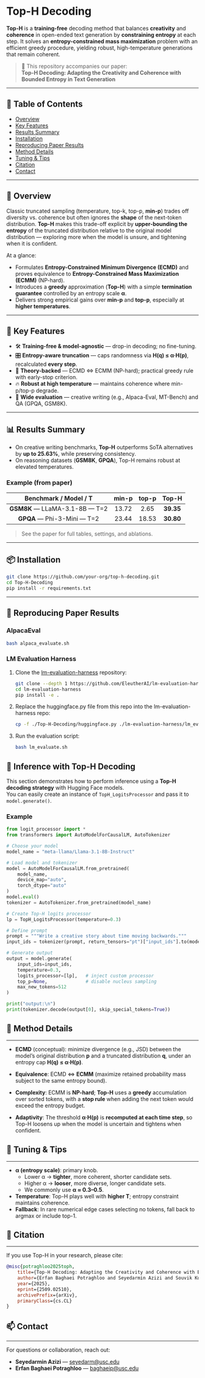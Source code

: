 # Top-H Decoding

**Top-H** is a **training-free** decoding method that balances **creativity** and **coherence** in open-ended text generation by **constraining entropy** at each step. It solves an **entropy-constrained mass maximization** problem with an efficient greedy procedure, yielding robust, high-temperature generations that remain coherent.

> 📄 This repository accompanies our paper:  
> **Top-H Decoding: Adapting the Creativity and Coherence with Bounded Entropy in Text Generation**

---

## 🧭 Table of Contents
- [Overview](#-overview)
- [Key Features](#-key-features)
- [Results Summary](#-results-summary)
- [Installation](#-installation)
- [Reproducing Paper Results](#-reproducing-paper-results)
- [Method Details](#-method-details)
- [Tuning & Tips](#-tuning--tips)
- [Citation](#-citation)
- [Contact](#-contact)

---

## 🚀 Overview

Classic truncated sampling (temperature, top-k, top-p, **min-p**) trades off diversity vs. coherence but often ignores the **shape** of the next-token distribution. **Top-H** makes this trade-off explicit by **upper-bounding the entropy** of the truncated distribution relative to the original model distribution — exploring more when the model is unsure, and tightening when it is confident.

At a glance:
- Formulates **Entropy-Constrained Minimum Divergence (ECMD)** and proves equivalence to **Entropy-Constrained Mass Maximization (ECMM)** (NP-hard).
- Introduces a **greedy** approximation (**Top-H**) with a simple **termination guarantee** controlled by an entropy scale **α**.
- Delivers strong empirical gains over **min-p** and **top-p**, especially at **higher temperatures**.

---

## 🧠 Key Features

- 🛠 **Training-free & model-agnostic** — drop-in decoding; no fine-tuning.
- 🎛 **Entropy-aware truncation** — caps randomness via **H(q) ≤ α·H(p)**, recalculated **every step**.
- 🧮 **Theory-backed** — ECMD ⇔ ECMM (NP-hard); practical greedy rule with early-stop criterion.
- 🔥 **Robust at high temperature** — maintains coherence where min-p/top-p degrade.
- 🧪 **Wide evaluation** — creative writing (e.g., Alpaca-Eval, MT-Bench) and QA (GPQA, GSM8K).

---

## 📊 Results Summary

- On creative writing benchmarks, **Top-H** outperforms SoTA alternatives by **up to 25.63%**, while preserving consistency.
- On reasoning datasets (**GSM8K**, **GPQA**), Top-H remains robust at elevated temperatures.

### Example (from paper)

| Benchmark / Model / T           | min-p | top-p | **Top-H** |
|:---------------------------------:|:------:|:------:|:----------:|
| **GSM8K** — LLaMA-3.1-8B — T=2 | 13.72 |  2.65 | **39.35** |
| **GPQA** — Phi-3-Mini — T=2     | 23.44 | 18.53 | **30.80** |

> See the paper for full tables, settings, and ablations.

---

## 📦 Installation

```bash
git clone https://github.com/your-org/top-h-decoding.git
cd Top-H-Decoding
pip install -r requirements.txt
```

---

## 🔬 Reproducing Paper Results 

### AlpacaEval
```bash
bash alpaca_evaluate.sh
```
### LM Evaluation Harness

1. Clone the [lm-evaluation-harness](https://github.com/EleutherAI/lm-evaluation-harness) repository:
   ```bash
   git clone --depth 1 https://github.com/EleutherAI/lm-evaluation-harness
   cd lm-evaluation-harness
   pip install -e .
   ```
2. Replace the huggingface.py file from this repo into the lm-evaluation-harness repo:
   ```bash
   cp -f ./Top-H-Decoding/huggingface.py ./lm-evaluation-harness/lm_eval/models
   ```
3. Run the evaluation script:
   ```bash
   bash lm_evaluate.sh
   ```

## 🤖 Inference with Top-H Decoding

This section demonstrates how to perform inference using a **Top-H decoding strategy** with Hugging Face models.  
You can easily create an instance of `TopH_LogitsProcessor` and pass it to `model.generate()`.

### Example

```python
from logit_processor import *
from transformers import AutoModelForCausalLM, AutoTokenizer

# Choose your model
model_name = "meta-llama/Llama-3.1-8B-Instruct"

# Load model and tokenizer
model = AutoModelForCausalLM.from_pretrained(
    model_name,
    device_map="auto",
    torch_dtype="auto"
)
model.eval()
tokenizer = AutoTokenizer.from_pretrained(model_name)

# Create Top-H logits processor
lp = TopH_LogitsProcessor(temperature=0.3)

# Define prompt
prompt = """Write a creative story about time moving backwards."""
input_ids = tokenizer(prompt, return_tensors="pt")["input_ids"].to(model.device)

# Generate output
output = model.generate(
    input_ids=input_ids,
    temperature=0.3,
    logits_processor=[lp],   # inject custom processor
    top_p=None,              # disable nucleus sampling
    max_new_tokens=512
)

print("output:\n")
print(tokenizer.decode(output[0], skip_special_tokens=True))
```
## 📐 Method Details
-----------------

* **ECMD** (conceptual): minimize divergence (e.g., JSD) between the model’s original distribution **p** and a truncated distribution **q**, under an entropy cap **H(q) ≤ α·H(p)**.

* **Equivalence**: ECMD ⇔ **ECMM** (maximize retained probability mass subject to the same entropy bound).

* **Complexity**: ECMM is **NP-hard**; **Top-H** uses a **greedy** accumulation over sorted tokens, with a **stop rule** when adding the next token would exceed the entropy budget.

* **Adaptivity**: The threshold **α·H(p)** is **recomputed at each time step**, so Top-H loosens up when the model is uncertain and tightens when confident.


## 🔧 Tuning & Tips
----------------

* **α (entropy scale)**: primary knob.
  * Lower α → **tighter**, more coherent, shorter candidate sets.
  * Higher α → **looser**, more diverse, longer candidate sets.
  * We commonly use **α ≈ 0.3–0.5**.
* **Temperature**: Top-H plays well with **higher T**; entropy constraint maintains coherence.
* **Fallback**: In rare numerical edge cases selecting no tokens, fall back to argmax or include top-1.

## 📎 Citation
-----------

If you use Top-H in your research, please cite:

```bibtex
@misc{potraghloo2025toph,
    title={Top-H Decoding: Adapting the Creativity and Coherence with Bounded Entropy in Text Generation},
    author={Erfan Baghaei Potraghloo and Seyedarmin Azizi and Souvik Kundu and Massoud Pedram},
    year={2025},
    eprint={2509.02510},
    archivePrefix={arXiv},
    primaryClass={cs.CL}
}
```


## 📫 Contact
----------

For questions or collaboration, reach out:

- **Seyedarmin Azizi** — [seyedarm@usc.edu](mailto:seyedarm@usc.edu)
- **Erfan Baghaei Potraghloo** — [baghaeip@usc.edu](mailto:baghaeip@usc.edu)



